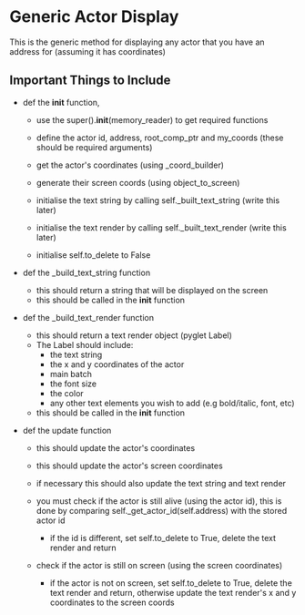 # Generic Actor Display
This is the generic method for displaying any actor that you have an address for (assuming it has coordinates)

## Important Things to Include
- def the __init__ function, 
    - use the super().__init__(memory_reader) to get required functions

    - define the actor id, address, root_comp_ptr and my_coords (these should be required arguments)
    - get the actor's coordinates (using _coord_builder)
    - generate their screen coords (using object_to_screen)

    - initialise the text string by calling self._built_text_string (write this later)
    - initialise the text render by calling self._built_text_render (write this later)

    - initialise self.to_delete to False

- def the _build_text_string function
    - this should return a string that will be displayed on the screen
    - this should be called in the __init__ function

- def the _build_text_render function
    - this should return a text render object (pyglet Label)
    - The Label should include:
        - the text string
        - the x and y coordinates of the actor
        - main batch
        - the font size
        - the color
        - any other text elements you wish to add (e.g bold/italic, font, etc)
    - this should be called in the __init__ function

- def the update function
    - this should update the actor's coordinates
    - this should update the actor's screen coordinates
    - if necessary this should also update the text string and text render

    - you must check if the actor is still alive (using the actor id), this is done by comparing self._get_actor_id(self.address) with the stored actor id
        - if the id is different, set self.to_delete to True, delete the text render and return

    - check if the actor is still on screen (using the screen coordinates)
        - if the actor is not on screen, set self.to_delete to True, delete the text render and return, otherwise update the text render's x and y coordinates to the screen coords
